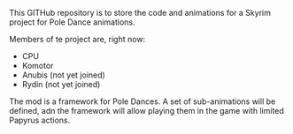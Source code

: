 This GITHub repository is to store the code and animations for a Skyrim project for Pole Dance animations.

Members of te project are, right now:
* CPU
* Komotor
* Anubis (not yet joined)
* Rydin (not yet joined)

The mod is a framework for Pole Dances.
A set of sub-animations will be defined, adn the framework will allow playing them in the game with limited Papyrus actions.

